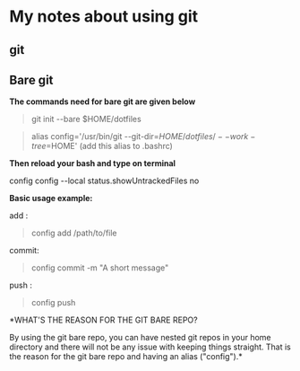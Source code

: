 # My notes about using git

## git






## Bare git

**The commands need for bare git are given below**

>git init --bare $HOME/dotfiles

> alias config='/usr/bin/git --git-dir=$HOME/dotfiles/ --work-tree=$HOME' (add this alias to .bashrc)

**Then reload your bash and type on terminal**

config config --local status.showUntrackedFiles no


**Basic usage example:**

add : 
>config add /path/to/file

commit:
>config commit -m "A short message"

push :
>config push


*WHAT'S THE REASON FOR THE GIT BARE REPO?

By using the git bare repo, you can have nested git repos in your home directory and there will not be any issue with keeping things straight.   That is the reason for the git bare repo and having an alias ("config").*


